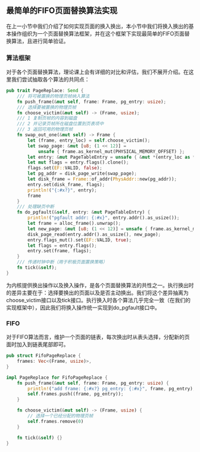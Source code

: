 ## 最简单的FIFO页面替换算法实现

在上一小节中我们介绍了如何实现页面的换入换出，本小节中我们将换入换出的基本操作组织为一个页面替换算法框架，并在这个框架下实现最简单的FIFO页面替换算法，且进行简单验证。

### 算法框架

对于各个页面替换算法，理论课上会有详细的对比和评估，我们不展开介绍。在这里我们尝试抽取各个算法的共同点：
```rust
pub trait PageReplace: Send {
    /// 将可被置换的物理页帧纳入算法
    fn push_frame(&mut self, frame: Frame, pg_entry: usize);
    /// 选择要被置换的物理页帧
    fn choose_victim(&mut self) -> (Frame, usize);
    /// 1 复制页帧的内容到磁盘
    /// 2 并记录页帧所在磁盘位置到页表项中
    /// 3 返回可用的物理页帧
    fn swap_out_one(&mut self) -> Frame {
        let (frame, entry_loc) = self.choose_victim();
        let swap_page: &mut [u8; (1 << 12)] =
            unsafe { frame.as_kernel_mut(PHYSICAL_MEMORY_OFFSET) };
        let entry: &mut PageTableEntry = unsafe { &mut *(entry_loc as *mut PageTableEntry) };
        let mut flags = entry.flags().clone();
        flags.set(EF::VALID, false);
        let pg_addr = disk_page_write(swap_page);
        let disk_frame = Frame::of_addr(PhysAddr::new(pg_addr));
        entry.set(disk_frame, flags);
        println!("{:#x?}", entry);
        frame
    }
    /// 处理缺页中断
    fn do_pgfault(&self, entry: &mut PageTableEntry) {
        println!("pgfault addr: {:#x}", entry.addr().as_usize());
        let frame = alloc_frame().unwrap();
        let new_page: &mut [u8; (1 << 12)] = unsafe { frame.as_kernel_mut(PHYSICAL_MEMORY_OFFSET) };
        disk_page_read(entry.addr().as_usize(), new_page);
        entry.flags_mut().set(EF::VALID, true);
        let flags = entry.flags();
        entry.set(frame, flags);
    }
    /// 传递时钟中断（用于积极页面置换策略）
    fn tick(&self);
}
```

为内核提供换出操作以及换入操作，是各个页面替换算法的共性之一。执行换出时的差异主要在于：选择要换出的页面以及是否主动换出。我们将这个差异抽离为choose_victim接口以及tick接口。执行换入时各个算法几乎完全一致（在我们的实现框架中），因此我们将换入操作统一实现到do_pgfault接口中。

### FIFO

对于FIFO算法而言，维护一个页面的链表，每次换出时从表头选择，分配新的页面时加入到链表尾部即可。

```rust
pub struct FifoPageReplace {
    frames: Vec<(Frame, usize)>,
}

impl PageReplace for FifoPageReplace {
    fn push_frame(&mut self, frame: Frame, pg_entry: usize) {
        println!("add frame: {:#x?} pg_entry: {:#x}", frame, pg_entry);
        self.frames.push((frame, pg_entry));
    }

    fn choose_victim(&mut self) -> (Frame, usize) {
        // 选择一个已经分配的物理页帧
        self.frames.remove(0)
    }

    fn tick(&self) {}
}
```